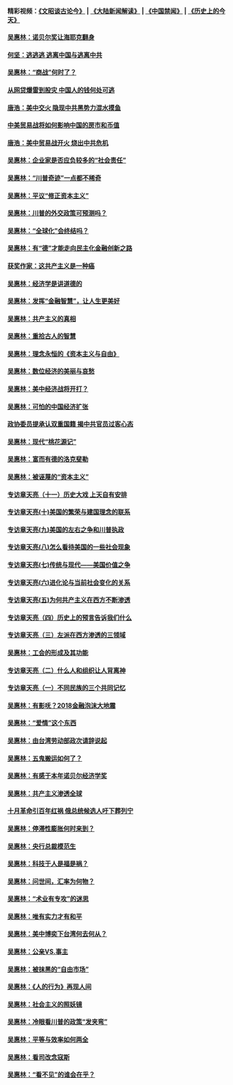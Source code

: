 #### 精彩视频：[《文昭谈古论今》](https://github.com/gfw-breaker/wenzhao/blob/master/README.md?t=01151830) | [《大陆新闻解读》](https://github.com/gfw-breaker/ntdtv-comedy/blob/master/README.md?t=01151830) | [《中国禁闻》](https://github.com/gfw-breaker/ntdtv-news/blob/master/README.md?t=01151830) | [《历史上的今天》](https://github.com/gfw-breaker/today-in-history/blob/master/README.md?t=01151830) 

#### [吴惠林：诺贝尔奖让海耶克翻身](../pages/nsc423/n10890049.md?t=01151830) 

#### [何坚：逃逃逃 逃离中国与逃离中共](../pages/nsc423/n10592891.md?t=01151830) 

#### [吴惠林：“商战”何时了？](../pages/nsc423/n10573558.md?t=01151830) 

#### [从网贷爆雷到股灾 中国人的钱何处可逃](../pages/nsc423/n10572800.md?t=01151830) 

#### [唐浩：美中交火 隐现中共黑势力混水摸鱼](../pages/nsc423/n10544040.md?t=01151830) 

#### [中美贸易战将如何影响中国的房市和币值](../pages/nsc423/n10543697.md?t=01151830) 

#### [唐浩：美中贸易战开火 烧出中共危机](../pages/nsc423/n10540126.md?t=01151830) 

#### [吴惠林：企业家是否应负较多的“社会责任”](../pages/nsc423/n10535022.md?t=01151830) 

#### [吴惠林：“川普奇迹”一点都不稀奇](../pages/nsc423/n10512808.md?t=01151830) 

#### [吴惠林：平议“修正资本主义”](../pages/nsc423/n10495724.md?t=01151830) 

#### [吴惠林：川普的外交政策可预测吗？](../pages/nsc423/n10462387.md?t=01151830) 

#### [吴惠林：“全球化”会终结吗？](../pages/nsc423/n10452838.md?t=01151830) 

#### [吴惠林：有“德”才能走向民主化金融创新之路](../pages/nsc423/n10432292.md?t=01151830) 

#### [获奖作家：这共产主义是一种癌](../pages/nsc423/n10431541.md?t=01151830) 

#### [吴惠林：经济学是讲道德的](../pages/nsc423/n10398014.md?t=01151830) 

#### [吴惠林：发挥“金融智慧”，让人生更美好](../pages/nsc423/n10375019.md?t=01151830) 

#### [吴惠林：共产主义的真相](../pages/nsc423/n10351394.md?t=01151830) 

#### [吴惠林：重拾古人的智慧](../pages/nsc423/n10337691.md?t=01151830) 

#### [吴惠林：理念永恒的《资本主义与自由》](../pages/nsc423/n10316274.md?t=01151830) 

#### [吴惠林：数位经济的美丽与哀愁](../pages/nsc423/n10292946.md?t=01151830) 

#### [吴惠林：美中经济战将开打？](../pages/nsc423/n10258825.md?t=01151830) 

#### [吴惠林：可怕的中国经济扩张](../pages/nsc423/n10219147.md?t=01151830) 

#### [政协委员提承认双重国籍 揭中共官员过客心态](../pages/nsc423/n10208809.md?t=01151830) 

#### [吴惠林：现代“桃花源记”](../pages/nsc423/n10185234.md?t=01151830) 

#### [吴惠林：富而有德的洛克斐勒](../pages/nsc423/n10142264.md?t=01151830) 

#### [吴惠林：被诬蔑的“资本主义”](../pages/nsc423/n10124816.md?t=01151830) 

#### [专访章天亮（十一）历史大戏 上天自有安排](../pages/nsc423/n10094905.md?t=01151830) 

#### [专访章天亮(十)美国的繁荣与建国理念的联系](../pages/nsc423/n10094899.md?t=01151830) 

#### [专访章天亮(九)美国的左右之争和川普执政](../pages/nsc423/n10094889.md?t=01151830) 

#### [专访章天亮(八)怎么看待美国的一些社会现象](../pages/nsc423/n10094857.md?t=01151830) 

#### [专访章天亮(七)传统与现代——美国价值之争](../pages/nsc423/n10093140.md?t=01151830) 

#### [专访章天亮(六)进化论与当前社会变化的关系](../pages/nsc423/n10092036.md?t=01151830) 

#### [专访章天亮(五)为何共产主义在西方不断渗透](../pages/nsc423/n10083620.md?t=01151830) 

#### [专访章天亮（四）历史上的预言告诉我们什么](../pages/nsc423/n10083606.md?t=01151830) 

#### [专访章天亮（三）左派在西方渗透的三领域](../pages/nsc423/n10081115.md?t=01151830) 

#### [吴惠林：工会的形成及其功能](../pages/nsc423/n10080633.md?t=01151830) 

#### [专访章天亮（二）什么人和组织让人背离神](../pages/nsc423/n10076637.md?t=01151830) 

#### [专访章天亮（一）不同民族的三个共同记忆](../pages/nsc423/n10074188.md?t=01151830) 

#### [吴惠林：有影呒？2018金融泡沫大地震](../pages/nsc423/n10040534.md?t=01151830) 

#### [吴惠林：“爱情”这个东西](../pages/nsc423/n10019423.md?t=01151830) 

#### [吴惠林：由台湾劳动部政次请辞说起](../pages/nsc423/n9979679.md?t=01151830) 

#### [吴惠林：五鬼搬运如何了？](../pages/nsc423/n9925338.md?t=01151830) 

#### [吴惠林：有感于本年诺贝尔经济学奖](../pages/nsc423/n9871883.md?t=01151830) 

#### [吴惠林：共产主义渗透全球](../pages/nsc423/n9812748.md?t=01151830) 

#### [十月革命引百年红祸 俄总统候选人吁下葬列宁](../pages/nsc423/n9810182.md?t=01151830) 

#### [吴惠林：停滞性膨胀何时来到？](../pages/nsc423/n9764136.md?t=01151830) 

#### [吴惠林：央行总裁模范生](../pages/nsc423/n9728134.md?t=01151830) 

#### [吴惠林：科技于人是福是祸？](../pages/nsc423/n9672982.md?t=01151830) 

#### [吴惠林：问世间，汇率为何物？](../pages/nsc423/n9621788.md?t=01151830) 

#### [吴惠林：“术业有专攻”的迷思](../pages/nsc423/n9580363.md?t=01151830) 

#### [吴惠林：唯有实力才有和平](../pages/nsc423/n9529599.md?t=01151830) 

#### [吴惠林：美中博奕下台湾何去何从？](../pages/nsc423/n9483598.md?t=01151830) 

#### [吴惠林：公亲VS.事主](../pages/nsc423/n9425637.md?t=01151830) 

#### [吴惠林：被抹黑的“自由市场”](../pages/nsc423/n9351545.md?t=01151830) 

#### [吴惠林：《人的行为》再现人间](../pages/nsc423/n9296339.md?t=01151830) 

#### [吴惠林：社会主义的照妖镜](../pages/nsc423/n9243460.md?t=01151830) 

#### [吴惠林：冷眼看川普的政策“发夹弯”](../pages/nsc423/n9120684.md?t=01151830) 

#### [吴惠林：平等与效率如何两全](../pages/nsc423/n9075430.md?t=01151830) 

#### [吴惠林：看司改念寇斯](../pages/nsc423/n9024915.md?t=01151830) 

#### [吴惠林：“看不见”的谁会在乎？](../pages/nsc423/n8977488.md?t=01151830) 

